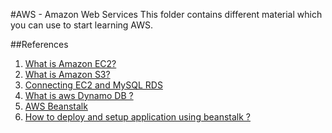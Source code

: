 #AWS - Amazon Web Services
This folder contains different material which you can use to start learning AWS.

##References
1. [ What is Amazon EC2? ](https://www.youtube.com/watch?v=Px7ZPLq4AOU)
2. [ What is Amazon S3? ](https://www.youtube.com/watch?v=VRUzevLibzQ)
3. [ Connecting EC2 and MySQL RDS ](https://www.youtube.com/watch?v=Bz-4wTGD2_Q)
4. [ What is aws Dynamo DB ? ](https://www.youtube.com/watch?v=oz-7wJJ9HZ0)
5. [ AWS Beanstalk ](https://www.youtube.com/watch?v=dvmssHHBnII)
6. [How to deploy and setup application using beanstalk ? ](https://www.youtube.com/watch?v=rvxucBBDlPQ)
